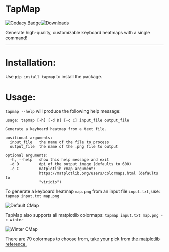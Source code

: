 TapMap
===================

[![Codacy Badge](https://api.codacy.com/project/badge/Grade/43ab4be7f3f541daa98be9a4709efc9a)](https://app.codacy.com/app/AnonGuy/TapMap?utm_source=github.com&utm_medium=referral&utm_content=AnonGuy/TapMap&utm_campaign=Badge_Grade_Dashboard)[![Downloads](https://pepy.tech/badge/tapmap)](https://pepy.tech/project/tapmap)


Generate high-quality, customizable keyboard heatmaps with a single command!
- - - - 

# Installation: #
Use `pip install tapmap` to install the package.

# Usage: #
`tapmap --help` will produce the following help message:
```
usage: tapmap [-h] [-d D] [-c C] input_file output_file

Generate a keyboard heatmap from a text file.

positional arguments:
  input_file   the name of the file to process
  output_file  the name of the .png file to output

optional arguments:
  -h, --help   show this help message and exit
  -d D         dpi of the output image (defaults to 600)
  -c C         matplotlib cmap argument:
               https://matplotlib.org/users/colormaps.html (defaults to
               "viridis")
```
To generate a keyboard heatmap `map.png` from an input file `input.txt`, use: `tapmap input.txt map.png` <br/>


![Default CMap](https://i.imgur.com/VfxQECB.png)

TapMap also supports all matplotlib colormaps: `tapmap input.txt map.png -c winter`

![Winter CMap](https://i.imgur.com/PcIljzp.png)

There are 79 colormaps to choose from, take your pick from [the matplotlib reference.](https://matplotlib.org/users/colormaps.html)
